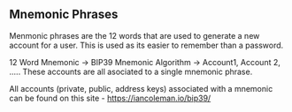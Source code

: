 ## Mnemonic Phrases

Menmonic phrases are the 12 words that are used to generate a new account for a user.
This is used as its easier to remember than a password.

12 Word Mnemonic -> BIP39 Mnemonic Algorithm -> Account1, Account 2, ..... 
These accounts are all asociated to a single mnemonic phrase. 

All accounts (private, public, address keys) associated with a mnemonic can be found on this site - https://iancoleman.io/bip39/